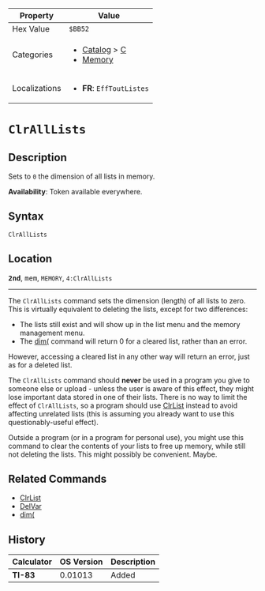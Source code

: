 | Property      | Value |
|---------------|-------|
| Hex Value     | `$BB52`|
| Categories    | <ul><li>[Catalog](<../categories/Catalog.md>) > [C](<../categories/Catalog.md#C>)</li><li>[Memory](<../categories/Memory.md>)</li></ul> |
| Localizations | <ul><li><b>FR</b>: `EffToutListes`</li></ul> |

# `ClrAllLists`

## Description
Sets to `0` the dimension of all lists in memory.


<b>Availability</b>: Token available everywhere.

## Syntax
`ClrAllLists`

## Location
<tt><kbd><b>2nd</b></kbd></tt>, <kbd>mem</kbd>, `MEMORY`, `4:ClrAllLists`
<hr>

The `ClrAllLists` command sets the dimension (length) of all lists to zero. This is virtually equivalent to deleting the lists, except for two differences:

*   The lists still exist and will show up in the list menu and the memory management menu.
*   The [dim(](/dim) command will return 0 for a cleared list, rather than an error.

However, accessing a cleared list in any other way will return an error, just as for a deleted list.

The `ClrAllLists` command should **never** be used in a program you give to someone else or upload - unless the user is aware of this effect, they might lose important data stored in one of their lists. There is no way to limit the effect of `ClrAllLists`, so a program should use [ClrList](/clrlist) instead to avoid affecting unrelated lists (this is assuming you already want to use this questionably-useful effect).

Outside a program (or in a program for personal use), you might use this command to clear the contents of your lists to free up memory, while still not deleting the lists. This might possibly be convenient. Maybe.

## Related Commands

*   [ClrList](/clrlist)
*   [DelVar](/delvar)
*   [dim(](/dim)

## History
| Calculator | OS Version | Description |
|------------|------------|-------------|
| <b>TI-83</b> | 0.01013 | Added |


